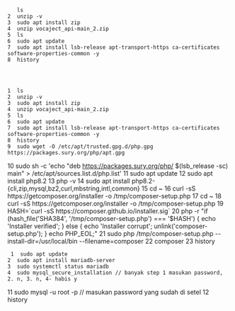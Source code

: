        ls
    2  unzip -v
    3  sudo apt install zip
    4  unzip vocaject_api-main_2.zip
    5  ls
    6  sudo apt update
    7  sudo apt install lsb-release apt-transport-https ca-certificates software-properties-common -y
    8  history




    1  ls
    2  unzip -v
    3  sudo apt install zip
    4  unzip vocaject_api-main_2.zip
    5  ls
    6  sudo apt update
    7  sudo apt install lsb-release apt-transport-https ca-certificates software-properties-common -y
    8  history
    9  sudo wget -O /etc/apt/trusted.gpg.d/php.gpg https://packages.sury.org/php/apt.gpg

10 sudo sh -c 'echo "deb https://packages.sury.org/php/ $(lsb_release -sc) main" > /etc/apt/sources.list.d/php.list'
   11  sudo apt update
   12  sudo apt install php8.2
   13  php -v
   14  sudo apt install php8.2-{cli,zip,mysql,bz2,curl,mbstring,intl,common}
   15  cd ~
   16  curl -sS https://getcomposer.org/installer -o /tmp/composer-setup.php
   17  cd ~
   18  curl -sS https://getcomposer.org/installer -o /tmp/composer-setup.php
   19  HASH=`curl -sS https://composer.github.io/installer.sig`
   20  php -r "if (hash_file('SHA384', '/tmp/composer-setup.php') === '$HASH') { echo 'Installer verified'; } else { echo 'Installer corrupt'; unlink('composer-setup.php'); } echo PHP_EOL;"
21 sudo php /tmp/composer-setup.php --install-dir=/usr/local/bin --filename=composer
22 composer
23 history

     1  sudo apt update
    2  sudo apt install mariadb-server
    3  sudo systemctl status mariadb
    4  sudo mysql_secure_installation // banyak step 1 masukan password, 2. n, 3. n, 4- habis y

11 sudo mysql -u root -p // masukan password yang sudah di setel
12 history
